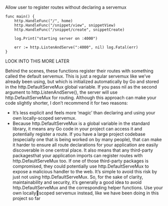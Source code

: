 Allow user to register routes without declaring a servemux

```
func main() { 
	http.HandleFunc("/", home) 
	http.HandleFunc("/snippet/view", snippetView) 
	http.HandleFunc("/snippet/create", snippetCreate) 
	
	log.Print("starting server on :4000") 
	
	err := http.ListenAndServe(":4000", nil) log.Fatal(err) 
}
```

LOOK INTO THIS MORE LATER

Behind the scenes, these functions register their routes with something called the default
servemux. This is just a regular servemux like we’ve already been using, but which is
initialized automatically by Go and stored in the http.DefaultServeMux global variable.
If you pass nil as the second argument to http.ListenAndServe(), the server will use
http.DefaultServeMux for routing.
Although this approach can make your code slightly shorter, I don’t recommend it for two
reasons:
- It’s less explicit and feels more ‘magic’ than declaring and using your own locally-scoped servemux.
- Because http.DefaultServeMux is a global variable in the standard library, it means any Go code in your project can access it and potentially register a route. If you have a large project codebase (especially one that is being worked on by many people), that can make it harder to ensure all route declarations for your application are easily discoverable in one central place. It also means that any third-party packagesthat your application imports can register routes with http.DefaultServeMux too. If one of those third-party packages is compromised, they could potentially use http.DefaultServeMux to expose a malicious handler to the web. It’s simple to avoid this risk by just not using http.DefaultServeMux.
So, for the sake of clarity, maintainability and security, it’s generally a good idea to avoid
http.DefaultServeMux and the corresponding helper functions. Use your own locallyscoped servemux instead, like we have been doing in this project so far